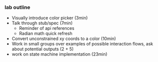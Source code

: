 ### lab outline

- Visually introduce color picker (3min)
- Talk through stub/spec (7min)
  - Reminder of api references
  - Radian math quick refresh
- Convert unconstrained xy coords to a color (10min)
- Work in small groups over examples of possible interaction flows, ask about potential outputs (2 + 5)
- work on state machine implementation (23min)
